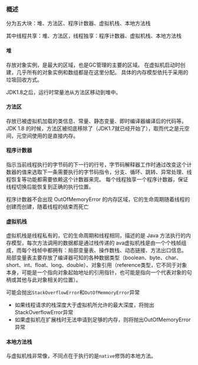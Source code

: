 ### 概述
分为五大块：堆、方法区、程序计数器、虚拟机栈、本地方法栈

其中线程共享：堆、方法区，线程独享：程序计数器、虚拟机栈、本地方法栈
#### 堆
存放对象实例，是最大的区域，也是GC管理的主要的区域。
在虚拟机启动时创建，几乎所有的对象实例和数组都是在这里分配。
具体的内存模型依托于采用的垃圾回收方式。

JDK1.8之后，运行时常量池从方法区移动到堆中。

#### 方法区
存放已被虚拟机加载的类信息、常量、静态变量、即时编译器编译后的代码等。
JDK 1.8 的时候，方法区被彻底移除了（JDK1.7就已经开始了），取而代之是元空间，元空间使用的是直接内存。

#### 程序计数器
指示当前线程执行的字节码的下一行的行号，字节码解释器工作时通过改变这个计数器的值来选取下一条需要执行的字节码指令，分支、循环、跳转、异常处理、线程恢复等功能都需要依赖这个计数器来完。
每个线程独享一个程序计数器，保证线程切换后能恢复到正确的执行位置。

程序计数器不会出现 OutOfMemoryError 的内存区域，它的生命周期随着线程的创建而创建，随着线程的结束而死亡

#### 虚拟机栈
虚拟机栈是线程私有的，它的生命周期和线程相同，描述的是 Java 方法执行的内存模型，每次方法调用的数据都是通过栈传递的
ava虚拟机栈是由一个个栈帧组成，而每个栈帧中都拥有：局部变量表、操作数栈、动态链接、方法出口信息。
局部变量表主要存放了编译器可知的各种数据类型（boolean、byte、char、short、int、float、long、double）、对象引用（reference类型，它不同于对象本身，可能是一个指向对象起始地址的引用指针，也可能是指向一个代表对象的句柄或其他与此对象相关的位置）。

可能会抛出`StackOverflowError`和`OutOfMemmoryError`异常
- 如果线程请求的栈深度大于虚拟机所允许的最大深度，将抛出StackOverflowError异常
- 如果虚拟机在扩展栈时无法申请到足够的内存，则将抛出OutOfMemoryError异常

#### 本地方法栈
与虚拟机栈非常像，不同点在于执行的是`native`修饰的本地方法。
